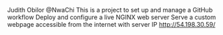 Judith Obilor
@NwaChi
This is a project to set up and manage a GitHub workflow
Deploy and configure a live NGINX web server
Serve a custom webpage accessible from the internet with server IP http://54.198.30.59/
